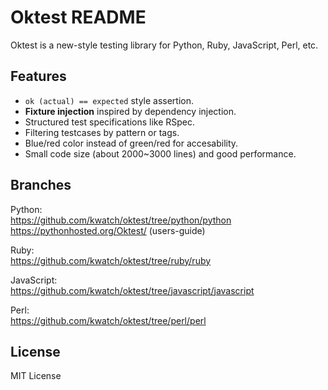 # Oktest README

Oktest is a new-style testing library for Python, Ruby, JavaScript, Perl, etc.


## Features

* `ok (actual) == expected` style assertion.
* **Fixture injection** inspired by dependency injection.
* Structured test specifications like RSpec.
* Filtering testcases by pattern or tags.
* Blue/red color instead of green/red for accesability.
* Small code size (about 2000~3000 lines) and good performance.


## Branches

Python:<br>
  https://github.com/kwatch/oktest/tree/python/python <br>
  https://pythonhosted.org/Oktest/ (users-guide)

Ruby:<br>
  https://github.com/kwatch/oktest/tree/ruby/ruby

JavaScript:<br>
  https://github.com/kwatch/oktest/tree/javascript/javascript

Perl:<br>
  https://github.com/kwatch/oktest/tree/perl/perl


## License

MIT License
